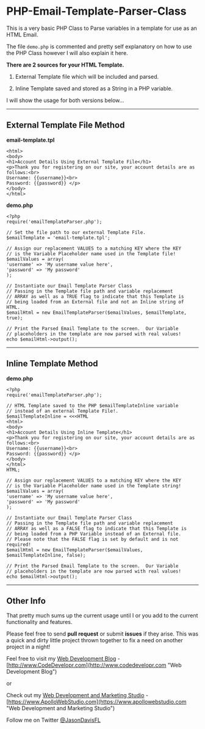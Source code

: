 # PHP-Email-Template-Parser-Class

This is a very basic PHP Class to Parse variables in a template for use as an HTML Email.

The file `demo.php` is commented and pretty self explanatory on how to use the PHP Class however I will also explain it here.

**There are 2 sources for your HTML Template.**

1. External Template file which will be included and parsed.


1. Inline Template saved and stored as a String in a PHP variable.


I will show the usage for both versions below...


----------
## External Template File Method ##

**email-template.tpl**

    <html>
    <body>
    <h1>Account Details Using External Template File</h1>
    <p>Thank you for registering on our site, your account details are as follows:<br>
    Username: {{username}}<br>
    Password: {{password}} </p>
    </body>
    </html>

**demo.php**

    <?php
    require('emailTemplateParser.php');

    // Set the file path to our external Template File.
    $emailTemplate = 'email-template.tpl';

    // Assign our replacement VALUES to a matching KEY where the KEY
    // is the Variable Placeholder name used in the Template file!
    $emailValues = array(
    'username' => 'My username value here',
    'password' => 'My password'
    );

    // Instantiate our Email Template Parser Class
    // Passing in the Template file path and variable replacement
    // ARRAY as well as a TRUE flag to indicate that this Template is
    // being loaded from an External file and not an Inline string of HTML.
    $emailHtml = new EmailTemplateParser($emailValues, $emailTemplate, true);

    // Print the Parsed Email Template to the screen.  Our Variable
    // placeholders in the template are now parsed with real values!
    echo $emailHtml->output();




----------


## Inline Template Method ##



**demo.php**

    <?php
    require('emailTemplateParser.php');

    // HTML Template saved to the PHP $emailTemplateInline variable
    // instead of an external Template File!.
    $emailTemplateInline = <<<HTML
    <html>
    <body>
    <h1>Account Details Using Inline Template</h1>
    <p>Thank you for registering on our site, your account details are as follows:<br>
    Username: {{username}}<br>
    Password: {{password}} </p>
    </body>
    </html>
    HTML;

    // Assign our replacement VALUES to a matching KEY where the KEY
    // is the Variable Placeholder name used in the Template string!
    $emailValues = array(
    'username' => 'My username value here',
    'password' => 'My password'
    );

    // Instantiate our Email Template Parser Class
    // Passing in the Template file path and variable replacement
    // ARRAY as well as a FALSE flag to indicate that this Template is
    // being loaded from a PHP Variable instead of an External file.
    // Please note that the FALSE flag is set by default and is not required!
    $emailHtml = new EmailTemplateParser($emailValues, $emailTemplateInline, false);

    // Print the Parsed Email Template to the screen.  Our Variable
    // placeholders in the template are now parsed with real values!
    echo $emailHtml->output();


----------


## Other Info ##

That pretty much sums up the current usage until I or you add to the current functionality and features.

Please feel free to send **pull request** or submit **issues** if they arise.  This was a quick and dirty little project thrown together to fix a need on another project in a night!

Feel free to visit my [Web Development Blog](http://www.codedevelopr.com "Web Development Blog") -  [http://www.CodeDevelopr.com](http://www.codedevelopr.com "Web Development Blog")

or

Check out my
[Web Development and Marketing Studio](https://www.apollowebstudio.com "Web Development and Marketing Studio") -  [https://www.ApolloWebStudio.com](https://www.apollowebstudio.com "Web Development and Marketing Studio")

Follow me on Twitter
[@JasonDavisFL](http://twitter.com/#!/JasonDavisFL "@JasonDavisFL on Twitter")



